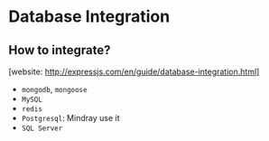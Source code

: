 # Database Integration

## How to integrate? 
[website: http://expressjs.com/en/guide/database-integration.html]
- `mongodb`, `mongoose`
- `MySQL`
- `redis`
- `Postgresql`: Mindray use it
- `SQL Server`